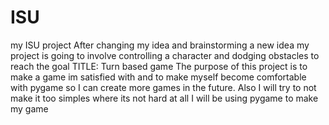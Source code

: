 # ISU
my ISU project
After changing my idea and brainstorming a new idea my project is going to involve controlling a character and dodging obstacles to reach the goal
TITLE: Turn based game
The purpose of this project is to make a game im satisfied with and to make myself become comfortable with pygame so I can create more games in the future. Also I will try to not make it too simples where its not hard at all
I will be using pygame to make my game
